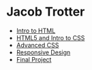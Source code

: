 # Jacob Trotter

<ul>
<li><a href="intro_to_html/index.html" target="_blank">Intro to HTML</a></li>
<li><a href="HTML5_to_intro_css/index.html" target="_blank">HTML5 and Intro to CSS</a></li>
<li><a href="Advanced_CSS/index.html" target="_blank">Advanced CSS</a></li>
<li><a href="Responsive/index.html" target="_blank">Responsive Design</a></li>
<li><a href="Final_Project/index.html" target="_blank">Final Project</a></li>
</ul>
